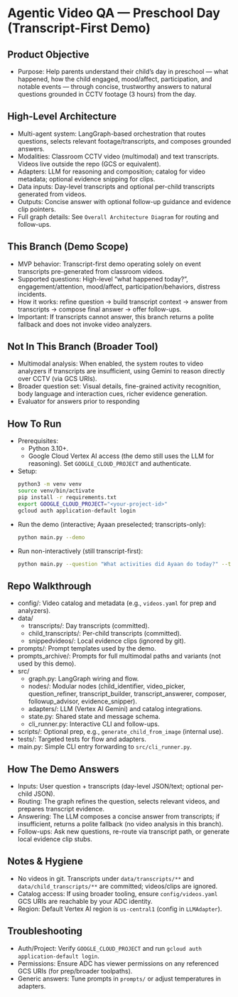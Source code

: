 # Agentic Video QA — Preschool Day (Transcript-First Demo)

## Product Objective
- Purpose: Help parents understand their child’s day in preschool — what happened, how the child engaged, mood/affect, participation, and notable events — through concise, trustworthy answers to natural questions grounded in CCTV footage (3 hours) from the day.

## High-Level Architecture
- Multi-agent system: LangGraph-based orchestration that routes questions, selects relevant footage/transcripts, and composes grounded answers.
- Modalities: Classroom CCTV video (multimodal) and text transcripts. Videos live outside the repo (GCS or equivalent).
- Adapters: LLM for reasoning and composition; catalog for video metadata; optional evidence snipping for clips.
- Data inputs: Day-level transcripts and optional per-child transcripts generated from videos.
- Outputs: Concise answer with optional follow-up guidance and evidence clip pointers.
- Full graph details: See `Overall Architecture Diagram` for routing and follow-ups.

## This Branch (Demo Scope)
- MVP behavior: Transcript-first demo operating solely on event transcripts pre-generated from classroom videos.
- Supported questions: High-level “what happened today?”, engagement/attention, mood/affect, participation/behaviors, distress incidents.
- How it works: refine question → build transcript context → answer from transcripts → compose final answer → offer follow-ups.
- Important: If transcripts cannot answer, this branch returns a polite fallback and does not invoke video analyzers.

## Not In This Branch (Broader Tool)
- Multimodal analysis: When enabled, the system routes to video analyzers if transcripts are insufficient, using Gemini to reason directly over CCTV (via GCS URIs).
- Broader question set: Visual details, fine-grained activity recognition, body language and interaction cues, richer evidence generation.
- Evaluator for answers prior to responding

## How To Run
- Prerequisites:
  - Python 3.10+.
  - Google Cloud Vertex AI access (the demo still uses the LLM for reasoning). Set `GOOGLE_CLOUD_PROJECT` and authenticate.
- Setup:
  ```bash
  python3 -m venv venv
  source venv/bin/activate
  pip install -r requirements.txt
  export GOOGLE_CLOUD_PROJECT="<your-project-id>"
  gcloud auth application-default login
  ```
- Run the demo (interactive; Ayaan preselected; transcripts-only):
  ```bash
  python main.py --demo
  ```
- Run non-interactively (still transcript-first):
  ```bash
  python main.py --question "What activities did Ayaan do today?" --transcripts-only
  ```

## Repo Walkthrough
- config/: Video catalog and metadata (e.g., `videos.yaml` for prep and analyzers).
- data/
  - transcripts/: Day transcripts (committed).
  - child_transcripts/: Per-child transcripts (committed).
  - snippedvideos/: Local evidence clips (ignored by git).
- prompts/: Prompt templates used by the demo.
- prompts_archive/: Prompts for full multimodal paths and variants (not used by this demo).
- src/
  - graph.py: LangGraph wiring and flow.
  - nodes/: Modular nodes (child_identifier, video_picker, question_refiner, transcript_builder, transcript_answerer, composer, followup_advisor, evidence_snipper).
  - adapters/: LLM (Vertex AI Gemini) and catalog integrations.
  - state.py: Shared state and message schema.
  - cli_runner.py: Interactive CLI and follow-ups.
- scripts/: Optional prep, e.g., `generate_child_from_image` (internal use).
- tests/: Targeted tests for flow and adapters.
- main.py: Simple CLI entry forwarding to `src/cli_runner.py`.

## How The Demo Answers
- Inputs: User question + transcripts (day-level JSON/text; optional per-child JSON).
- Routing: The graph refines the question, selects relevant videos, and prepares transcript evidence.
- Answering: The LLM composes a concise answer from transcripts; if insufficient, returns a polite fallback (no video analysis in this branch).
- Follow-ups: Ask new questions, re-route via transcript path, or generate local evidence clip stubs.

## Notes & Hygiene
- No videos in git. Transcripts under `data/transcripts/**` and `data/child_transcripts/**` are committed; videos/clips are ignored.
- Catalog access: If using broader tooling, ensure `config/videos.yaml` GCS URIs are reachable by your ADC identity.
- Region: Default Vertex AI region is `us-central1` (config in `LLMAdapter`).

## Troubleshooting
- Auth/Project: Verify `GOOGLE_CLOUD_PROJECT` and run `gcloud auth application-default login`.
- Permissions: Ensure ADC has viewer permissions on any referenced GCS URIs (for prep/broader toolpaths).
- Generic answers: Tune prompts in `prompts/` or adjust temperatures in adapters.
